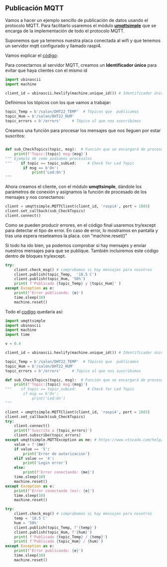 ## Publicación MQTT

Vamos a hacer un ejemplo sencillo de publicación de datos usando el protocolo MQTT. Para facilitarlo usaremos el módulo [**umqttsimple**](https://raw.githubusercontent.com/javacasm/CursoMicropython/master/codigo/P.Room.Sensor/umqttsimple.py) que se encarga de la implementación de todo el protocolo MQTT.

Suponemos que ya tenemos nuestra placa conectada al wifi y que tenemos un servidor mqtt configurado y llamado raspi4. 

Vamos explicar el [código](https://raw.githubusercontent.com/javacasm/CursoMicropython/master/codigo/MQTT/test_mqtt.py):

Para conectarnos al servidor MQTT, creamos un **Identificador único** para evitar que haya clientes con el mismo id

```python
import ubinascii
import machine

client_id = ubinascii.hexlify(machine.unique_id()) # Identificador único 
```

Definimos los tópicos con los que vamos a trabajar:

```python
topic_Temp = b'/salon/DHT22_TEMP'  # Tópicos que  publicamos
topic_Hum = b'/salon/DHT22_HUM'
topic_errors = b'/errors'     # Tópico al que nos suscribimos
```

Creamos una función para procesar los mensajes que nos lleguen por estar suscritos:

```python

def sub_CheckTopics(topic, msg):  # Función que se encargará de procesar los mensajes que recibamos
    print(f'Topic:{topic} msg:{msg}')
""" Ejemplo de como podíamos procesalos
"""    if topic == topic_subLed:     # Check for Led Topic
        if msg == b'On':
            print('Led:On')
"""
```

Ahora creamos el cliente, con el módulo **umqttsimple**, dándole los parámetros de conexión y asignamos la función de procesado de los mensajes y nos conectamos:

```python
client = umqttsimple.MQTTClient(client_id, 'raspi4', port = 1883)
client.set_callback(sub_CheckTopics)
client.connect()
```

Como se pueden producir errores, en el código final usaremos try/except para detectar el tipo de error. En caso de error, lo mostramos en pantalla y tras una espera reseteamos la placa. con "machine.reset()"

Si todo ha ido bien, ya podemos comprobar si hay mensajes y enviar nuestros mensajes para que se publique. También incluiremos este código dentro de bloques try/except.


```python
try:
    client.check_msg() # comprobamos si hay mensajes para nosotros
    client.publish(topic_Temp,  '18.5 C')
    client.publish(topic_Hum, '50%')
    print( f'Publicado {topic_Temp} y {topic_Hum}' )
except Exception as e:
    print(f'Error publicando: {e}')
    time.sleep(10)
    machine.reset()  
```

Todo el [codigo](https://raw.githubusercontent.com/javacasm/CursoMicropython/master/codigo/MQTT/test_mqtt.py) quedaría así:


```python
import umqttsimple
import ubinascii
import machine
import time

v = 0.4

client_id = ubinascii.hexlify(machine.unique_id()) # Identificador único 

topic_Temp = b'/salon/DHT22_TEMP'  # Tópicos que  publicamos
topic_Hum = b'/salon/DHT22_HUM'
topic_errors = b'/errors'     # Tópico al que nos suscribimos

def sub_CheckTopics(topic, msg):  # Función que se encargará de procesar los mensajes que recibamos
    print(f'Topic:{topic} msg:{msg}')
"""    if topic == topic_subLed:     # Check for Led Topic
        if msg == b'On':
            print('Led:On')
"""

client = umqttsimple.MQTTClient(client_id, 'raspi4', port = 1883)
client.set_callback(sub_CheckTopics)
try:
    client.connect()
    print(f'Suscrito a {topic_errors}')
    client.subscribe(topic_errors)
except umqttsimple.MQTTException as me: # https://www.vtscada.com/help/Content/D_Tags/D_MQTT_ErrMsg.htm
    value = f'{me}'
    if value == '5':
        print('Error de autorizacion')
    elif value == '4':
        print('Login error')
    else:
        print(f'Error conectando: {me}')
    time.sleep(10)
    machine.reset()
except Exception as e:
    print(f'Error conectando (ex): {e}')
    time.sleep(10)
    machine.reset()

try:
    client.check_msg() # comprobamos si hay mensajes para nosotros
    temp = '18.5 C'
    hum = '50%'
    client.publish(topic_Temp, f'{temp}')
    client.publish(topic_Hum, f'{hum}')
    print( f'Publicado {topic_Temp} / {temp}')
    print( f'Publicado {topic_Hum} / {hum}')
except Exception as e:
    print(f'Error publicando: {e}')
    time.sleep(10)
    machine.reset()  

```

